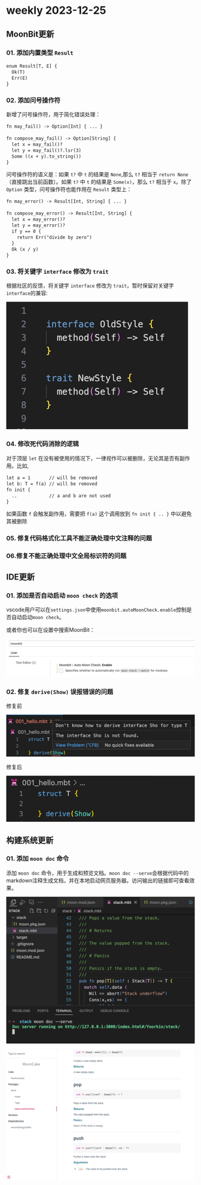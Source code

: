 # weekly 2023-12-25
## MoonBit更新

### 01. 添加内置类型 `Result`

```
enum Result[T, E] {
  Ok(T)
  Err(E)
}
```

### 02. 添加问号操作符

新增了问号操作符，用于简化错误处理：

```
fn may_fail() -> Option[Int] { ... }

fn compose_may_fail() -> Option[String] {
  let x = may_fail()?
  let y = may_fail()?.lsr(3)
  Some ((x + y).to_string())
}
```

问号操作符的语义是：如果 `t?` 中 `t` 的结果是 `None`,那么 `t?` 相当于 `return None`（直接跳出当前函数）。如果 `t?` 中 `t` 的结果是 `Some(x)`，那么 `t?` 相当于 `x`。除了 `Option` 类型，问号操作符也能作用在 `Result` 类型上：

```
fn may_error() -> Result[Int, String] { ... }

fn compose_may_error() -> Result[Int, String] {
  let x = may_error()?
  let y = may_error()?
  if y == 0 {
    return Err("divide by zero")
  }
  Ok (x / y)
}
```

### 03. 将关键字 `interface` 修改为 `trait`

根据社区的反馈，将关键字 `interface` 修改为 `trait`，暂时保留对关键字`interface`的兼容:

![](./trait.png)

### 04. 修改死代码消除的逻辑

对于顶层 `let` 在没有被使用的情况下，一律视作可以被删除，无论其是否有副作用。比如,

```
let a = 1       // will be removed
let b: T = f(a) // will be removed
fn init {
  ..            // a and b are not used
}
```

如果函数 `f` 会触发副作用，需要把 `f(a)` 这个调用放到 `fn init { .. }` 中以避免其被删除

### 05. 修复代码格式化工具不能正确处理中文注释的问题

### 06.修复不能正确处理中文全局标识符的问题

## IDE更新

### 01. 添加是否自动启动 `moon check` 的选项

vscode用户可以在`settings.json`中使用`moonbit.autoMoonCheck.enable`控制是否自动启动`moon check`。

或者你也可以在设置中搜索MoonBit：

![](./settings.png)

### 02. 修复 `derive(Show)` 误报错误的问题

修复前

![](./before.png)

修复后

![](./after.png)

## 构建系统更新

### 01. 添加 `moon doc` 命令

添加 `moon doc` 命令，用于生成和预览文档。`moon doc --serve`会根据代码中的markdown注释生成文档，并在本地启动网页服务器。访问输出的链接即可查看效果。

![](./start-serve.png)

![](./serve-result.png)
